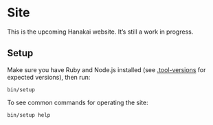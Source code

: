 # Site

This is the upcoming Hanakai website. It’s still a work in progress.

## Setup

Make sure you have Ruby and Node.js installed (see [.tool-versions](.tool-versions) for expected versions), then run:

```
bin/setup
```

To see common commands for operating the site:

```
bin/setup help
```
